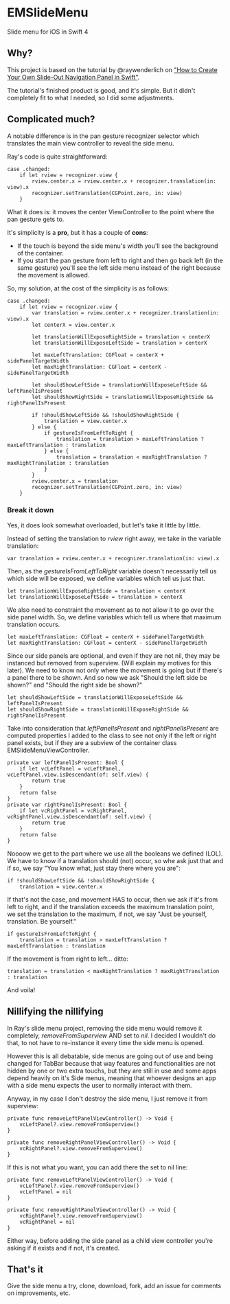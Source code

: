 # EMSlideMenu
Slide menu for iOS in Swift 4

## Why?
This project is based on the tutorial by @raywenderlich on ["How to Create Your Own Slide-Out Navigation Panel in Swift"](https://www.raywenderlich.com/177353/create-slide-navigation-panel-swift).

The tutorial's finished product is good, and it's simple. But it didn't completely fit to what I needed, so I did some adjustments.

## Complicated much?

A notable difference is in the pan gesture recognizer selector which translates the main view controller to reveal the side menu. 

Ray's code is quite straightforward:

    case .changed:
		if let rview = recognizer.view {
			rview.center.x = rview.center.x + recognizer.translation(in: view).x
			recognizer.setTranslation(CGPoint.zero, in: view)
		}

What it does is: it moves the center ViewController to the point where the pan gesture gets to. 

It's simplicity is a **pro**, but it has a couple of **cons**:

 - If the touch is beyond the side menu's width you'll see the background of the container.
 - If you start the pan gesture from left to right and then go back left (in the same gesture) you'll see the left side menu instead of the right because the movement is allowed.
 
So, my solution, at the cost of the simplicity is as follows:
 
    case .changed:
        if let rview = recognizer.view {
            var translation = rview.center.x + recognizer.translation(in: view).x
            let centerX = view.center.x

            let translationWillExposeRightSide = translation < centerX
            let translationWillExposeLeftSide = translation > centerX

            let maxLeftTranslation: CGFloat = centerX + sidePanelTargetWidth
            let maxRightTranslation: CGFloat = centerX - sidePanelTargetWidth

            let shouldShowLeftSide = translationWillExposeLeftSide && leftPanelIsPresent
            let shouldShowRightSide = translationWillExposeRightSide && rightPanelIsPresent

            if !shouldShowLeftSide && !shouldShowRightSide {
                translation = view.center.x
            } else {
                if gestureIsFromLeftToRight {
                    translation = translation > maxLeftTranslation ? maxLeftTranslation : translation
                } else {
                    translation = translation < maxRightTranslation ? maxRightTranslation : translation
                }
            }
            rview.center.x = translation
            recognizer.setTranslation(CGPoint.zero, in: view)
        }

### Break it down

Yes, it does look somewhat overloaded, but let's take it little by little.
 
Instead of setting the translation to _rview_ right away, we take in the variable translation:
 
	var translation = rview.center.x + recognizer.translation(in: view).x

Then, as the _gestureIsFromLeftToRight_ variable doesn't necessarily tell us which side will be exposed, we define variables which tell us just that.

	let translationWillExposeRightSide = translation < centerX
    let translationWillExposeLeftSide = translation > centerX 

We also need to constraint the movement as to not allow it to go over the side panel width. So, we define variables which tell us where that maximum translation occurs.

    let maxLeftTranslation: CGFloat = centerX + sidePanelTargetWidth
    let maxRightTranslation: CGFloat = centerX - sidePanelTargetWidth

Since our side panels are optional, and even if they are not nil, they may be instanced but removed from superview. (Will explain my motives for this later). We need to know not only where the movement is going but if there's a panel there to be shown. And so now we ask "Should the left side be shown?" and "Should the right side be shown?" 

	let shouldShowLeftSide = translationWillExposeLeftSide && leftPanelIsPresent
    let shouldShowRightSide = translationWillExposeRightSide && rightPanelIsPresent

Take into consideration that _leftPanelIsPresent_ and _rightPanelIsPresent_ are computed properties I added to the class to see not only if the left or right panel exists, but if they are a subview of the container class EMSlideMenuViewController.

    private var leftPanelIsPresent: Bool {
        if let vcLeftPanel = vcLeftPanel, vcLeftPanel.view.isDescendant(of: self.view) {
            return true
        }
        return false
    }
    private var rightPanelIsPresent: Bool {
        if let vcRightPanel = vcRightPanel, vcRightPanel.view.isDescendant(of: self.view) {
            return true
        }
        return false
    }

Noooow we get to the part where we use all the booleans we defined (LOL).
We have to know if a translation should (not) occur, so whe ask just that and if so, we say "You know what, just stay there where you are":

    if !shouldShowLeftSide && !shouldShowRightSide {
        translation = view.center.x

If that's not the case, and movement HAS to occur, then we ask if it's from left to right, and if the translation exceeds the maximum translation point, we set the translation to the maximum, if not, we say "Just be yourself, translation. Be yourself."

    if gestureIsFromLeftToRight {
        translation = translation > maxLeftTranslation ? maxLeftTranslation : translation

If the movement is from right to left... ditto:

	translation = translation < maxRightTranslation ? maxRightTranslation : translation

And voila!

## Nillifying the nillifying

In Ray's slide menu project, removing the side menu would remove it completely, _removeFromSuperview_ AND set to _nil_. I decided I wouldn't do that, to not have to re-instance it every time the side menu is opened. 

However this is all debatable, side menus are going out of use and being changed for TabBar because that way features and functionalities are not hidden by one or two extra touchs, but they are still in use and some apps depend heavily on it's Side menus, meaning that whoever designs an app with a side menu expects the user to normally interact with them.

Anyway, in my case I don't destroy the side menu, I just remove it from superview:

	private func removeLeftPanelViewController() -> Void {
		vcLeftPanel?.view.removeFromSuperview()
	}

    private func removeRightPanelViewController() -> Void {
		vcRightPanel?.view.removeFromSuperview()
    }

If this is not what you want, you can add there the set to nil line:

	private func removeLeftPanelViewController() -> Void {
		vcLeftPanel?.view.removeFromSuperview()
		vcLeftPanel = nil
	}

    private func removeRightPanelViewController() -> Void {
		vcRightPanel?.view.removeFromSuperview()
		vcRightPanel = nil
    }

Either way, before adding the side panel as a child view controller you're asking if it exists and if not, it's created.

## That's it

Give the side menu a try, clone, download, fork, add an issue for comments on improvements, etc.

